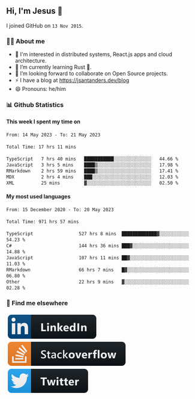 ## Hi, I'm Jesus 👋

I joined GitHub on `13 Nov 2015`.

<!-- Talking about you -->

### 👨‍💻 About me

- 👦 I'm interested in distributed systems, React.js apps and cloud architecture.
- 🌱 I’m currently learning Rust 🦀.
- 👯 I’m looking forward to collaborate on Open Source projects.
- ⚡️ I have a blog at <https://jsantanders.dev/blog>
- 😄 Pronouns: he/him

### 📊 Github Statistics

#### This week I spent my time on

<!--START_SECTION:weekly-->

```text
From: 14 May 2023 - To: 21 May 2023

Total Time: 17 hrs 11 mins

TypeScript   7 hrs 40 mins   ███████████░░░░░░░░░░░░░░   44.66 %
JavaScript   3 hrs 5 mins    ████▒░░░░░░░░░░░░░░░░░░░░   17.98 %
RMarkdown    2 hrs 59 mins   ████▒░░░░░░░░░░░░░░░░░░░░   17.41 %
MDX          2 hrs 4 mins    ███░░░░░░░░░░░░░░░░░░░░░░   12.03 %
XML          25 mins         ▓░░░░░░░░░░░░░░░░░░░░░░░░   02.50 %
```

<!--END_SECTION:weekly-->

#### My most used languages

<!--START_SECTION:alltime-->

```text
From: 15 December 2020 - To: 20 May 2023

Total Time: 971 hrs 57 mins

TypeScript                 527 hrs 8 mins  █████████████▓░░░░░░░░░░░   54.23 %
C#                         144 hrs 36 mins ███▓░░░░░░░░░░░░░░░░░░░░░   14.88 %
JavaScript                 107 hrs 11 mins ██▓░░░░░░░░░░░░░░░░░░░░░░   11.03 %
RMarkdown                  66 hrs 7 mins   █▓░░░░░░░░░░░░░░░░░░░░░░░   06.80 %
Other                      22 hrs 9 mins   ▓░░░░░░░░░░░░░░░░░░░░░░░░   02.28 %
```

<!--END_SECTION:alltime-->

### 📢 Find me elsewhere

<p>
  <a target="_blank" href="https://linkedin.com/in/jsantanders">
    <img src="https://github.com/jsantanders/jsantanders/blob/master/img/linkedin.svg" alt="LinkedIn" style="vertical-align:top; margin:4px">
  </a>
  
  <a target="_blank" href="https://stackoverflow.com/users/7318331/jesus-santander">
    <img src="https://github.com/jsantanders/jsantanders/blob/master/img/stackoverflow.svg" alt="StackOverflow" style="vertical-align:top; margin:4px">
  </a>
  
  <a target="_blank" href="http://twitter.com/jsantanders">
    <img src="https://github.com/jsantanders/jsantanders/blob/master/img/twitter.svg" alt="Twitter" style="vertical-align:top; margin:4px">
  </a>
</p>
